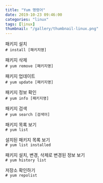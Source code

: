 ```yaml
---
title: "Yum 명령어"
date: 2019-10-23 09:46:00
categories: "linux"
tags: [linux]
thumbnail: "/gallery/thumbnail-linux.png"
---
```


패키지 설치  
`# install [패키지명]`

패키지 삭제  
`# yum remove [패키지명]`

패키지 업데이트  
`# yum update [패키지명]`

패키지 정보 확인  
`# yum info [패키지명]`

패키지 검색  
`# yum search [검색어]`

패키지 목록 보기  
`# yum list`

설치된 패키지 목록 보기  
`# yum list installed`

패키지 설치, 변경, 삭제로 변경된 정보 보기  
`# yum history list`

저장소 확인하기  
`# yum repolist`
